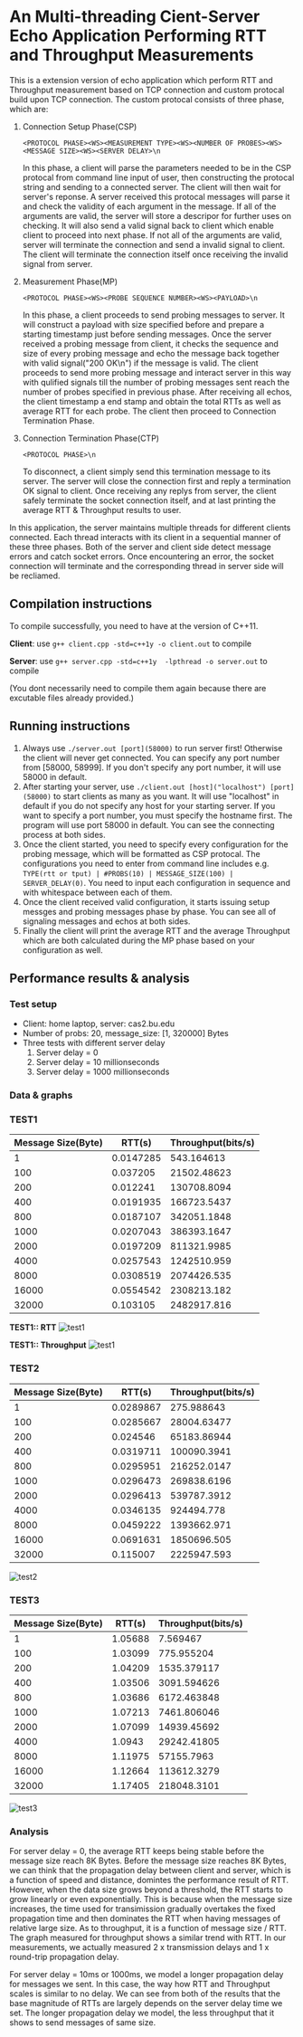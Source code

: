 # An Multi-threading Cient-Server Echo Application Performing RTT and Throughput Measurements
This is a extension version of echo application which perform RTT and Throughput measurement based on TCP connection and custom protocal build upon TCP connection. The custom protocal consists of three phase, which are:

1. Connection Setup Phase(CSP)

    `<PROTOCOL PHASE><WS><MEASUREMENT TYPE><WS><NUMBER OF PROBES><WS><MESSAGE SIZE><WS><SERVER DELAY>\n`

    In this phase, a client will parse the parameters needed to be in the CSP protocal from command line input of user, then constructing the protocal string and sending to a connected server. The client will then wait for server's reponse. A server received this protocal messages will parse it and check the validity of each argument in the message. If all of the arguments are valid, the server will store a descripor for further uses on checking. It will also send a valid signal back to client which enable client to proceed into next phase. If not all of the arguments are valid, server will terminate the connection and send a invalid signal to client. The client will terminate the connection itself once receiving the invalid signal from server.  
    
2. Measurement Phase(MP)
    
    `<PROTOCOL PHASE><WS><PROBE SEQUENCE NUMBER><WS><PAYLOAD>\n`

    In this phase, a client proceeds to send probing messages to server. It will construct a payload with size specified before and prepare a starting timestamp just before sending messages. Once the server received a probing message from client, it checks the sequence and size of every probing message and echo the message back together with valid signal("200 OK\n") if the message is valid. The client proceeds to send more probing message and interact server in this way with qulified signals till the number of probing messages sent reach the number of probes specified in previous phase. After receiving all echos, the client timestamp a end stamp and obtain the total RTTs as well as average RTT for each probe. The client then proceed to Connection Termination Phase.

3. Connection Termination Phase(CTP)
    
    `<PROTOCOL PHASE>\n`

    To disconnect, a client simply send this termination message to its server. The server will close the connection first and reply a termination OK signal to client. Once receiving any replys from server, the client safely terminate the socket connection itself, and at last printing the average RTT & Throughput results to user.


In this application, the server maintains multiple threads for different clients connected. Each thread interacts with its client in a sequential manner of these three phases. Both of the server and client side detect message errors and catch socket errors. Once encountering an error, the socket connection will terminate and the corresponding thread in server side will be recliamed.

## Compilation instructions

To compile successfully, you need to have at the version of C++11.

**Client**: use `g++ client.cpp -std=c++1y -o client.out` to compile

**Server**: use `g++ server.cpp -std=c++1y  -lpthread -o server.out` to compile

(You dont necessarily need to compile them again because there are excutable files already provided.)

## Running instructions

1. Always use `./server.out [port](58000)` to run server first! Otherwise the client will never get connected. You can specify any port number from [58000, 58999]. If you don't specify any port number, it will use 58000 in default.
2. After starting your server, use `./client.out [host]("localhost") [port](58000)` to start clients as many as you want. It will use "localhost" in default if you do not specify any host for your starting server. If you want to specify a port number, you must specify the hostname first. The program will use port 58000 in default. You can see the connecting process at both sides.
3. Once the client started, you need to specify every configuration for the probing message, which will be formatted as CSP protocal. The configurations you need to enter from command line includes e.g. `TYPE(rtt or tput) | #PROBS(10) | MESSAGE_SIZE(100) | SERVER_DELAY(0)`. You need to input each configuration in sequence and with whitespace between each of them.
4. Once the client received valid configuration, it starts issuing setup messges and probing messages phase by phase. You can see all of signaling messages and echos at both sides.
5. Finally the client will print the average RTT and the average Throughput which are both calculated during the MP phase based on your configuration as well.

## Performance results & analysis
### Test setup
* Client: home laptop, server: cas2.bu.edu
* Number of probs: 20, message_size: [1, 320000] Bytes
* Three tests with different server delay
    1. Server delay = 0
    2. Server delay = 10 millionseconds
    3. Server delay = 1000 millionseconds
    
### Data & graphs
### TEST1

|Message Size(Byte) |  RTT(s) | Throughput(bits/s) |
|------------------ | --------| -------------------|
|1 |  0.0147285|543.164613 |
|100| 0.037205|21502.48623|
|200 |0.012241|130708.8094|
|400 |0.0191935|166723.5437|
|800 |0.0187107|342051.1848|
|1000|0.0207043|386393.1647|
|2000|0.0197209|811321.9985|
|4000|0.0257543|1242510.959|
|8000|0.0308519|2074426.535|
|16000|0.0554542|2308213.182|
|32000|0.103105|2482917.816|

**TEST1:: RTT**
![test1](./plots/test1_RTT.png)

**TEST1:: Throughput**
![test1](./plots/test1_tput.png)

### TEST2

|Message Size(Byte) |  RTT(s) | Throughput(bits/s) |
|------------------ | --------| -------------------|
|1  | 0.0289867|   275.988643|
|100| 0.0285667|   28004.63477|
|200| 0.024546 |   65183.86944|
|400| 0.0319711|   100090.3941|
|800| 0.0295951|   216252.0147|
|1000|    0.0296473|   269838.6196|
|2000|    0.0296413|   539787.3912|
|4000|    0.0346135|   924494.778|
|8000|    0.0459222|   1393662.971|
|16000|   0.0691631|   1850696.505|
|32000|   0.115007|    2225947.593|

![test2](./plots/test2.png)

### TEST3

|Message Size(Byte) |  RTT(s) | Throughput(bits/s) |
|------------------ | --------| -------------------|
|1   |1.05688| 7.569467|
|100 |1.03099| 775.955204|
|200 |1.04209| 1535.379117|
|400 |1.03506| 3091.594626|
|800 |1.03686| 6172.463848|
|1000|   1.07213| 7461.806046|
|2000|   1.07099| 14939.45692|
|4000|    1.0943|  29242.41805|
|8000|    1.11975| 57155.7963|
|16000|   1.12664| 113612.3279|
|32000|   1.17405| 218048.3101|

![test3](./plots/test3.png)

### Analysis

For server delay = 0, the average RTT keeps being stable before the message size reach 8K Bytes. Before the message size reaches 8K Bytes, we can think that the propagation delay between client and server, which is a function of speed and distance, domintes the performance result of RTT. However, when the data size grows beyond a threshold, the RTT starts to grow linearly or even exponentially. This is because when the message size increases, the time used for transimission gradually overtakes the fixed propagation time and then dominates the RTT when having messages of relative large size.  As to throughput, it is a function of message size / RTT. The graph measured for throughput shows a similar trend with RTT. In our measurements, we actually measured 2 x transmission delays and 1 x round-trip propagation delay.

For server delay = 10ms or 1000ms, we model a longer propagation delay for messages we sent. In this case, the way how RTT and Throughput scales is similar to no delay. We can see from both of the results that the base magnitude of RTTs are largely depends on the server delay time we set. The longer propagation delay we model, the less throughput that it shows to send messages of same size.